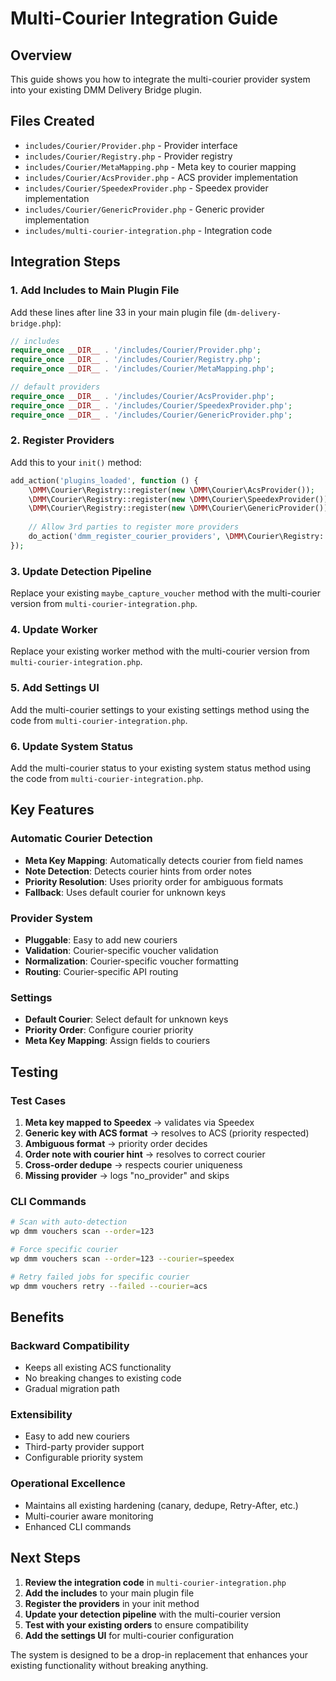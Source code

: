 # Multi-Courier Integration Guide

## Overview
This guide shows you how to integrate the multi-courier provider system into your existing DMM Delivery Bridge plugin.

## Files Created
- `includes/Courier/Provider.php` - Provider interface
- `includes/Courier/Registry.php` - Provider registry
- `includes/Courier/MetaMapping.php` - Meta key to courier mapping
- `includes/Courier/AcsProvider.php` - ACS provider implementation
- `includes/Courier/SpeedexProvider.php` - Speedex provider implementation
- `includes/Courier/GenericProvider.php` - Generic provider implementation
- `includes/multi-courier-integration.php` - Integration code

## Integration Steps

### 1. Add Includes to Main Plugin File
Add these lines after line 33 in your main plugin file (`dm-delivery-bridge.php`):

```php
// includes
require_once __DIR__ . '/includes/Courier/Provider.php';
require_once __DIR__ . '/includes/Courier/Registry.php';
require_once __DIR__ . '/includes/Courier/MetaMapping.php';

// default providers
require_once __DIR__ . '/includes/Courier/AcsProvider.php';
require_once __DIR__ . '/includes/Courier/SpeedexProvider.php';
require_once __DIR__ . '/includes/Courier/GenericProvider.php';
```

### 2. Register Providers
Add this to your `init()` method:

```php
add_action('plugins_loaded', function () {
    \DMM\Courier\Registry::register(new \DMM\Courier\AcsProvider());
    \DMM\Courier\Registry::register(new \DMM\Courier\SpeedexProvider());
    \DMM\Courier\Registry::register(new \DMM\Courier\GenericProvider());
    
    // Allow 3rd parties to register more providers
    do_action('dmm_register_courier_providers', \DMM\Courier\Registry::class);
});
```

### 3. Update Detection Pipeline
Replace your existing `maybe_capture_voucher` method with the multi-courier version from `multi-courier-integration.php`.

### 4. Update Worker
Replace your existing worker method with the multi-courier version from `multi-courier-integration.php`.

### 5. Add Settings UI
Add the multi-courier settings to your existing settings method using the code from `multi-courier-integration.php`.

### 6. Update System Status
Add the multi-courier status to your existing system status method using the code from `multi-courier-integration.php`.

## Key Features

### Automatic Courier Detection
- **Meta Key Mapping**: Automatically detects courier from field names
- **Note Detection**: Detects courier hints from order notes
- **Priority Resolution**: Uses priority order for ambiguous formats
- **Fallback**: Uses default courier for unknown keys

### Provider System
- **Pluggable**: Easy to add new couriers
- **Validation**: Courier-specific voucher validation
- **Normalization**: Courier-specific voucher formatting
- **Routing**: Courier-specific API routing

### Settings
- **Default Courier**: Select default for unknown keys
- **Priority Order**: Configure courier priority
- **Meta Key Mapping**: Assign fields to couriers

## Testing

### Test Cases
1. **Meta key mapped to Speedex** → validates via Speedex
2. **Generic key with ACS format** → resolves to ACS (priority respected)
3. **Ambiguous format** → priority order decides
4. **Order note with courier hint** → resolves to correct courier
5. **Cross-order dedupe** → respects courier uniqueness
6. **Missing provider** → logs "no_provider" and skips

### CLI Commands
```bash
# Scan with auto-detection
wp dmm vouchers scan --order=123

# Force specific courier
wp dmm vouchers scan --order=123 --courier=speedex

# Retry failed jobs for specific courier
wp dmm vouchers retry --failed --courier=acs
```

## Benefits

### Backward Compatibility
- Keeps all existing ACS functionality
- No breaking changes to existing code
- Gradual migration path

### Extensibility
- Easy to add new couriers
- Third-party provider support
- Configurable priority system

### Operational Excellence
- Maintains all existing hardening (canary, dedupe, Retry-After, etc.)
- Multi-courier aware monitoring
- Enhanced CLI commands

## Next Steps

1. **Review the integration code** in `multi-courier-integration.php`
2. **Add the includes** to your main plugin file
3. **Register the providers** in your init method
4. **Update your detection pipeline** with the multi-courier version
5. **Test with your existing orders** to ensure compatibility
6. **Add the settings UI** for multi-courier configuration

The system is designed to be a drop-in replacement that enhances your existing functionality without breaking anything.
